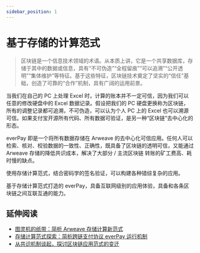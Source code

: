 ```yaml
---
sidebar_position: 1
---
```


# 基于存储的计算范式

> 区块链是一个信息技术领域的术语。从本质上讲，它是一个共享数据库，存储于其中的数据或信息，具有“不可伪造”“全程留痕”“可以追溯”“公开透明”“集体维护”等特征。基于这些特征，区块链技术奠定了坚实的“信任”基础，创造了可靠的“合作”机制，具有广阔的运用前景。

当我们在自己的 PC 上处理 Excel 时，计算的账本并不一定可信，因为我们可以任意的修改硬盘中的 Excel 数据记录。假设把我们的 PC 硬盘更换称为区块链，所有的调整记录都可追溯，不可伪造，可以认为个人 PC 上的 Excel 也可以溯源可信。如果支付宝开源所有代码、所有数据可验证，是另一种“区块链”去中心化的形态。

everPay 即是一个将所有数据存储在 Arweave 的去中心化可信应用。任何人可以检索、核对、校验数据的一致性、正确性，既具备了区块链的透明可信，又能通过 Arweave 存储的降低共识成本，解决了大部分 / 主流区块链 转账的矿工费高、耗时慢的缺点。

使用存储计算范式，结合密码学的签名验证，可以构建各种错综复杂的应用。

基于存储计算范式打造的 everPay，具备互联网级别的应用体验，具备和各条区块链之间互联互通的能力。

## 延伸阅读
* [图灵机的纸带：简析 Arweave 存储计算新范式](https://www.chainnews.com/articles/977293418486.htm)
* [存储计算范式探索：简析跨链支付协议 everPay 运行机制](https://www.chainnews.com/articles/660420352962.htm)
* [从共识机制谈起，探讨区块链应用范式的变迁](https://www.chainnews.com/articles/071093360415.htm)
